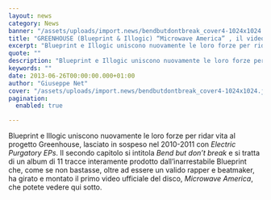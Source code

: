 ```yaml
---
layout: news
category: News
banner: "/assets/uploads/import.news/bendbutdontbreak_cover4-1024x1024.jpg"
title: "GREENHOUSE (Blueprint & Illogic) “Microwave America” , il video"
excerpt: "Blueprint e Illogic uniscono nuovamente le loro forze per ridar vita al progetto Greenhouse, lasciato in sospeso nel 2010-2011 con Electric Purgatory EPs. Il secondo capitolo si intitola Bend but don’t break e si tratta di un album di 11 tracce interamente prodotto dall’inarrestabile Blueprint che, come se non bastasse, oltre ad essere un valido [&hellip"
quote: ""
description: "Blueprint e Illogic uniscono nuovamente le loro forze per ridar vita al progetto Greenhouse, lasciato in sospeso nel 2010-2011 con Electric Purgatory EPs. Il secondo capitolo si intitola Bend but don’t break e si tratta di un album di 11 tracce interamente prodotto dall’inarrestabile Blueprint che, come se non bastasse, oltre ad essere un valido [&hellip"
keywords: ""
date: 2013-06-26T00:00:00.000+01:00
author: "Giuseppe Net"
cover: "/assets/uploads/import.news/bendbutdontbreak_cover4-1024x1024.jpg"
pagination:
  enabled: true

---
```


Blueprint e Illogic uniscono nuovamente le loro forze per ridar vita al progetto Greenhouse, lasciato in sospeso nel 2010-2011 con _Electric Purgatory EPs_. Il secondo capitolo si intitola _Bend but don’t break_ e si tratta di un album di 11 tracce interamente prodotto dall’inarrestabile Blueprint che, come se non bastasse, oltre ad essere un valido rapper e beatmaker, ha girato e montato il primo video ufficiale del disco, _Microwave America_, che potete vedere qui sotto.